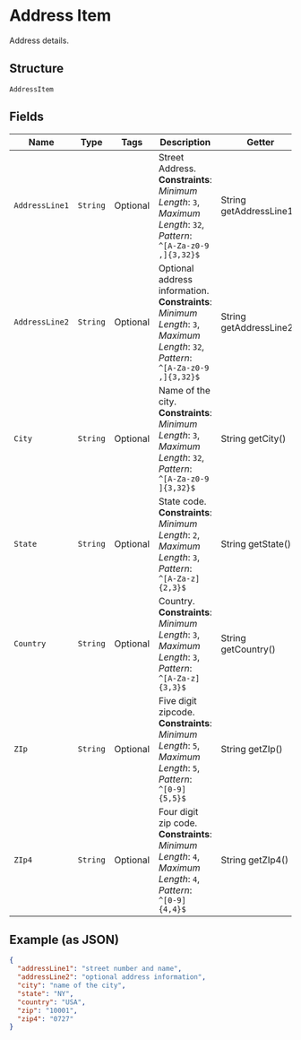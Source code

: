 
# Address Item

Address details.

## Structure

`AddressItem`

## Fields

| Name | Type | Tags | Description | Getter | Setter |
|  --- | --- | --- | --- | --- | --- |
| `AddressLine1` | `String` | Optional | Street Address.<br>**Constraints**: *Minimum Length*: `3`, *Maximum Length*: `32`, *Pattern*: `^[A-Za-z0-9 ,]{3,32}$` | String getAddressLine1() | setAddressLine1(String addressLine1) |
| `AddressLine2` | `String` | Optional | Optional address information.<br>**Constraints**: *Minimum Length*: `3`, *Maximum Length*: `32`, *Pattern*: `^[A-Za-z0-9 ,]{3,32}$` | String getAddressLine2() | setAddressLine2(String addressLine2) |
| `City` | `String` | Optional | Name of the city.<br>**Constraints**: *Minimum Length*: `3`, *Maximum Length*: `32`, *Pattern*: `^[A-Za-z0-9 ]{3,32}$` | String getCity() | setCity(String city) |
| `State` | `String` | Optional | State code.<br>**Constraints**: *Minimum Length*: `2`, *Maximum Length*: `3`, *Pattern*: `^[A-Za-z]{2,3}$` | String getState() | setState(String state) |
| `Country` | `String` | Optional | Country.<br>**Constraints**: *Minimum Length*: `3`, *Maximum Length*: `3`, *Pattern*: `^[A-Za-z]{3,3}$` | String getCountry() | setCountry(String country) |
| `ZIp` | `String` | Optional | Five digit zipcode.<br>**Constraints**: *Minimum Length*: `5`, *Maximum Length*: `5`, *Pattern*: `^[0-9]{5,5}$` | String getZIp() | setZIp(String zIp) |
| `ZIp4` | `String` | Optional | Four digit zip code.<br>**Constraints**: *Minimum Length*: `4`, *Maximum Length*: `4`, *Pattern*: `^[0-9]{4,4}$` | String getZIp4() | setZIp4(String zIp4) |

## Example (as JSON)

```json
{
  "addressLine1": "street number and name",
  "addressLine2": "optional address information",
  "city": "name of the city",
  "state": "NY",
  "country": "USA",
  "zip": "10001",
  "zip4": "0727"
}
```

